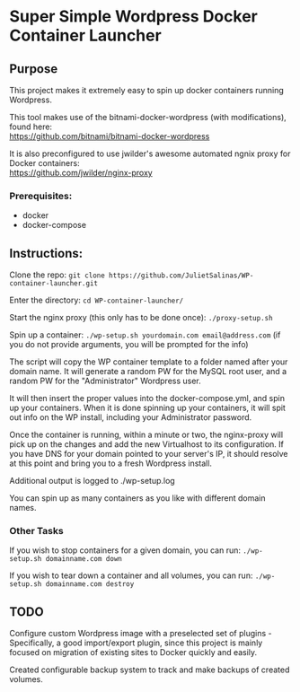 # Super Simple Wordpress Docker Container Launcher

## Purpose

This project makes it extremely easy to spin up docker containers running
Wordpress.  

This tool makes use of the bitnami-docker-wordpress (with modifications), found
here:  
https://github.com/bitnami/bitnami-docker-wordpress

It is also preconfigured to use jwilder's awesome automated ngnix proxy for
Docker containers:  
https://github.com/jwilder/nginx-proxy


### Prerequisites:
 * docker
 * docker-compose


## Instructions:

Clone the repo:
`git clone https://github.com/JulietSalinas/WP-container-launcher.git`

Enter the directory:
`cd WP-container-launcher/`

Start the nginx proxy (this only has to be done once):
`./proxy-setup.sh`

Spin up a container:
`./wp-setup.sh yourdomain.com email@address.com`
(if you do not provide arguments, you will be prompted for the info)

The script will copy the WP container template to a folder named after your
domain name.  It will generate a random PW for the MySQL root user, and a
random PW for the "Administrator" Wordpress user.  

It will then insert the proper values into the docker-compose.yml, and spin up
your containers.  When it is done spinning up your containers, it will spit out
info on the WP install, including your Administrator password.

Once the container is running, within a minute or two, the nginx-proxy will pick
up on the changes and add the new Virtualhost to its configuration.  If you have
DNS for your domain pointed to your server's IP, it should resolve at this
point and bring you to a fresh Wordpress install.

Additional output is logged to ./wp-setup.log

You can spin up as many containers as you like with different domain names.

### Other Tasks

If you wish to stop containers for a given domain, you can run:
`./wp-setup.sh domainname.com down`

If you wish to tear down a container and all volumes, you can run:
`./wp-setup.sh domainname.com destroy`

## TODO

Configure custom Wordpress image with a preselected set of plugins -
Specifically, a good import/export plugin, since this project is mainly focused
on migration of existing sites to Docker quickly and easily.

Created configurable backup system to track and make backups of created volumes.
